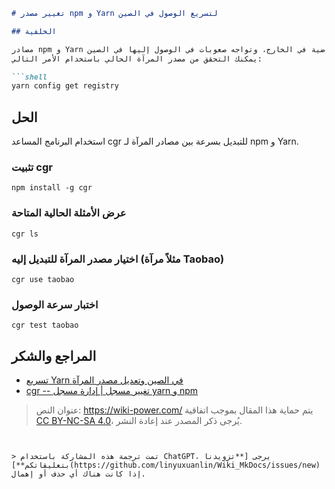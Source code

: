 ```markdown
# تغيير مصدر npm و Yarn لتسريع الوصول في الصين

## الخلفية

مصادر npm و Yarn الافتراضية في الخارج، وتواجه صعوبات في الوصول إليها في الصين.  
يمكنك التحقق من مصدر المرآة الحالي باستخدام الأمر التالي:

```shell
yarn config get registry
```

## الحل

استخدام البرنامج المساعد cgr للتبديل بسرعة بين مصادر المرآة لـ npm و Yarn.

### تثبيت cgr

```shell
npm install -g cgr
```

### عرض الأمثلة الحالية المتاحة

```
cgr ls
```

### اختيار مصدر المرآة للتبديل إليه (مثلاً مرآة Taobao)

```
cgr use taobao
```

### اختبار سرعة الوصول

```
cgr test taobao
```

## المراجع والشكر

- [تسريع Yarn في الصين وتعديل مصدر المرآة](https://learnku.com/articles/15976/yarn-accelerate-and-modify-mirror-source-in-china)
- [cgr -- تغيير مسجل | إدارة مسجل yarn و npm](https://www.npmjs.com/package/cgr)

> عنوان النص: <https://wiki-power.com/>
> يتم حماية هذا المقال بموجب اتفاقية [CC BY-NC-SA 4.0](https://creativecommons.org/licenses/by/4.0/deed.zh)، يُرجى ذكر المصدر عند إعادة النشر.
```


> تمت ترجمة هذه المشاركة باستخدام ChatGPT، يرجى [**تزويدنا بتعليقاتكم**](https://github.com/linyuxuanlin/Wiki_MkDocs/issues/new) إذا كانت هناك أي حذف أو إهمال.